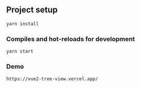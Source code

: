 ## Project setup

```
yarn install
```

### Compiles and hot-reloads for development

```
yarn start
```

### Demo

```
https://vue2-tree-view.vercel.app/
```

